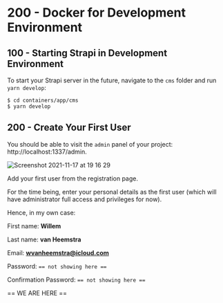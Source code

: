 # 200 - Docker for Development Environment

## 100 - Starting Strapi in Development Environment

To start your Strapi server in the future, navigate to the ```cms``` folder and run ```yarn develop```:

```
$ cd containers/app/cms
$ yarn develop
```

## 200 - Create Your First User

You should be able to visit the ```admin``` panel of your project: http://localhost:1337/admin.

![Screenshot 2021-11-17 at 19 16 29](https://user-images.githubusercontent.com/1499433/142258921-abf0ff7d-1fb6-43de-b5e4-e0c515921014.png)

Add your first user from the registration page.

For the time being, enter your personal details as the first user (which will have administrator full access and privileges for now).

Hence, in my own case:

First name: **Willem**

Last name: **van Heemstra**

Email: **wvanheemstra@icloud.com**

Password: ```== not showing here ==```

Confirmation Password: ```== not showing here ==```



== WE ARE HERE ==
